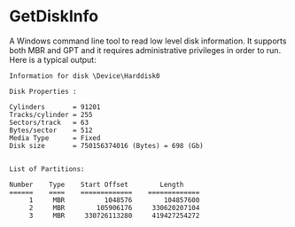 # GetDiskInfo
A Windows command line tool to read low level disk information.
It supports both MBR and GPT and it requires administrative privileges in order to run.
Here is a typical output:
```
Information for disk \Device\Harddisk0

Disk Properties :

Cylinders       = 91201
Tracks/cylinder = 255
Sectors/track   = 63
Bytes/sector    = 512
Media Type      = Fixed
Disk size       = 750156374016 (Bytes) = 698 (Gb)


List of Partitions:

Number    Type    Start Offset        Length
======    ====    =============    =============
     1     MBR          1048576        104857600
     2     MBR        105906176     330620207104
     3     MBR     330726113280     419427254272
```
